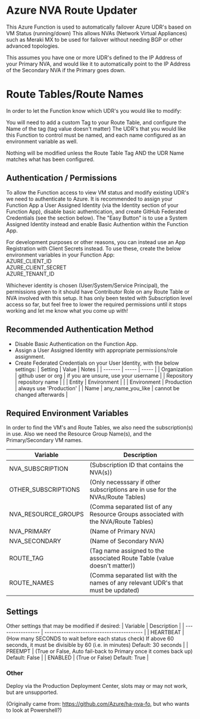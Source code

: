 # Azure NVA Route Updater
This Azure Function is used to automatically failover Azure UDR's based on VM Status (running/down)
This allows NVAs (Network Virtual Appliances) such as Meraki MX to be used for failover without needing BGP or other advanced topologies.

This assumes you have one or more UDR's defined to the IP Address of your Primary NVA, and would like it to automatically point to the IP Address of the Secondary NVA if the Primary goes down.

# Route Tables/Route Names
In order to let the Function know which UDR's you would like to modify:

You will need to add a custom Tag to your Route Table, and configure the Name of the tag (tag value doesn't matter)
The UDR's that you would like this Function to control must be named, and each name configured as an environment variable as well.

Nothing will be modified unless the Route Table Tag AND the UDR Name matches what has been configured.

## Authentication / Permissions
To allow the Function access to view VM status and modify existing UDR's we need to authenticate to Azure. It is recommended to assign your Function App a User Assigned Identity (via the Identity section of your Function App), disable basic authentication, and create GitHub Federated Credentials (see the section below). The "Easy Button" is to use a System Assigned Identity instead and enable Basic Authention within the Function App. 

For development purposes or other reasons, you can instead use an App Registration with Client Secrets instead. To use these, create the below environment variables in your Function App:  
AZURE_CLIENT_ID  
AZURE_CLIENT_SECRET  
AZURE_TENANT_ID  

Whichever identity is chosen (User/System/Service Principal), the permissions given to it should have Contributor Role 
on any Route Table or NVA involved with this setup. It has only been tested with Subscription level access so far, but feel free to lower the required permissions until it stops working and let me know what you come up with!

## Recommended Authentication Method
- Disable Basic Authentication on the Function App. 
- Assign a User Assigned Identity with appropriate permissions/role assignment.
- Create Federated Credentials on your User Identity, with the below settings:
    | Setting | Value | Notes |
    | ------- | ----- | ----- |
    | Organization | github user or org | if you are unsure, use your username |
    | Repository | repository name | |
    | Entity | Environment | |
    | Environment | Production | always use 'Production' |
    | Name | any_name_you_like | cannot be changed afterwards |


## Required Environment Variables
In order to find the VM's and Route Tables, we also need the subscription(s) in use. Also we need the Resource Group Name(s), and the Primary/Secondary VM names.

| Variable          | Description                               |
| ----------------- | ----------------------------------------- |
| NVA_SUBSCRIPTION  | (Subscription ID that contains the NVA(s)) |
| OTHER_SUBSCRIPTIONS | (Only necesssary if other subscriptions are in use for the NVAs/Route Tables) |
| NVA_RESOURCE_GROUPS | (Comma separated list of any Resource Groups associated with the NVA/Route Tables) |
| NVA_PRIMARY         | (Name of Primary NVA) |
| NVA_SECONDARY       | (Name of Secondary NVA) |
| ROUTE_TAG           | (Tag name assigned to the associated Route Table (value doesn't matter)) |
| ROUTE_NAMES         | (Comma separated list with the names of any relevant UDR's that must be updated) |

## Settings
Other settings that may be modified if desired:
| Variable          | Description                               |
| ----------------- | ----------------------------------------- |
| HEARTBEAT         | (How many SECONDS to wait before each status check) If above 60 seconds, it must be divisible by 60 (i.e. in minutes) Default: 30 seconds |
| PREEMPT           | (True or False, Auto fail-back to Primary once it comes back up) Default: False |
| ENABLED           | (True or False) Default: True |


### Other

Deploy via the Production Deployment Center, slots may or may not work, but are unsupported.

(Originally came from: https://github.com/Azure/ha-nva-fo, but who wants to look at Powershell?)
